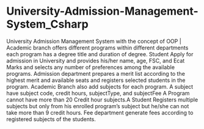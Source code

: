 # University-Admission-Management-System_Csharp
University Admission Management System with the concept of OOP | Academic branch offers different programs within different departments each program has a degree title and duration of degree. Student Apply for admission in University and provides his/her name, age, FSC, and Ecat Marks and selects any number of preferences among the available programs. Admission department prepares a merit list according to the highest merit and available seats and registers selected students in the program. Academic Branch also add subjects for each program. A subject have subject code, credit hours, subjectType, and subjectFee A Program cannot have more than 20 Credit hour subjects.A Student Registers multiple subjects but only from his enrolled program’s subject but he/she can not take more than 9 credit hours. Fee department generate fees according to registered subjects of the students.

